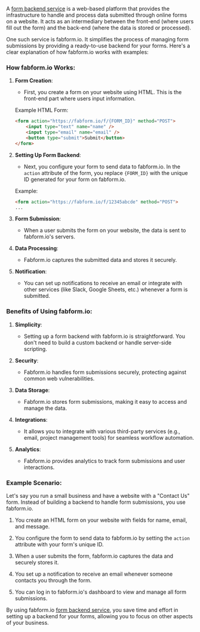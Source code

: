 

A [form backend service](https://fabform.io) is a web-based platform that provides the infrastructure to handle and process data submitted through online forms on a website. It acts as an intermediary between the front-end (where users fill out the form) and the back-end (where the data is stored or processed).

One such service is fabform.io. It simplifies the process of managing form submissions by providing a ready-to-use backend for your forms. Here's a clear explanation of how fabform.io works with examples:

### How fabform.io Works:

1. **Form Creation**:
   - First, you create a form on your website using HTML. This is the front-end part where users input information.

   Example HTML Form:
   ```html
   <form action="https://fabform.io/f/{FORM_ID}" method="POST">
       <input type="text" name="name" />
       <input type="email" name="email" />
       <button type="submit">Submit</button>
   </form>
   ```

2. **Setting Up Form Backend**:
   - Next, you configure your form to send data to fabform.io. In the `action` attribute of the form, you replace `{FORM_ID}` with the unique ID generated for your form on fabform.io.

   Example:
   ```html
   <form action="https://fabform.io/f/12345abcde" method="POST">
   ...
   ```

3. **Form Submission**:
   - When a user submits the form on your website, the data is sent to fabform.io's servers.

4. **Data Processing**:
   - Fabform.io captures the submitted data and stores it securely.

5. **Notification**:
   - You can set up notifications to receive an email or integrate with other services (like Slack, Google Sheets, etc.) whenever a form is submitted.

### Benefits of Using fabform.io:

1. **Simplicity**:
   - Setting up a form backend with fabform.io is straightforward. You don't need to build a custom backend or handle server-side scripting.

2. **Security**:
   - Fabform.io handles form submissions securely, protecting against common web vulnerabilities.

3. **Data Storage**:
   - Fabform.io stores form submissions, making it easy to access and manage the data.

4. **Integrations**:
   - It allows you to integrate with various third-party services (e.g., email, project management tools) for seamless workflow automation.

5. **Analytics**:
   - Fabform.io provides analytics to track form submissions and user interactions.

### Example Scenario:

Let's say you run a small business and have a website with a "Contact Us" form. Instead of building a backend to handle form submissions, you use fabform.io.

1. You create an HTML form on your website with fields for name, email, and message.

2. You configure the form to send data to fabform.io by setting the `action` attribute with your form's unique ID.

3. When a user submits the form, fabform.io captures the data and securely stores it.

4. You set up a notification to receive an email whenever someone contacts you through the form.

5. You can log in to fabform.io's dashboard to view and manage all form submissions.

By using fabform.io [form backend service](https://fabform.io), you save time and effort in setting up a backend for your forms, allowing you to focus on other aspects of your business.
